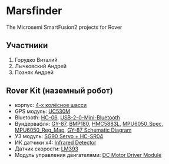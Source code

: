 # Marsfinder
The Microsemi SmartFusion2 projects for Rover

## Участники
1. Горудко Виталий
2. Лычковский Андрей
3. Позняк Андрей

## Rover Kit (наземный робот)
* корпус: [4-х колёсное шасси](http://www.aliexpress.com/item/3pcs-lot-DC-3V-5V-6V-4WD-Robot-Smart-Car-Chassis-Kits-car-with-Speed-Encoder/32390073964.html?spm=2114.01020208.3.101.PtPbYD&ws_ab_test=201556_2,201527_4_35_36_71_33_72_34_73_74_75,201409_3)
* GPS модуль: [UC530M](https://www.u-blox.com/sites/default/files/products/documents/UC530M_DataSheet_(FTX-HW-12007).pdf)
* Bluetooth: [HC-06](http://www.tec.reutlingen-university.de/uploads/media/DatenblattHC-05_BT-Modul.pdf), [USB-2-0-Mini-Bluetooth](http://www.ebay.com/itm/100m-Max-Smallest-USB-2-0-Mini-Bluetooth-V2-0-Dongle-Wireless-Adapter-Black-/271505267562?pt=LH_DefaultDomain_0&hash=item3f36f99b6a)
* Вундервафля: [GY-87](http://www.thaieasyelec.com/en/embedded-module/imu-uav/gy-87-10-dof-imu-mpu6050-hmc5883l-bmp180-detail.html), [BMP180](https://www.adafruit.com/datasheets/BST-BMP180-DS000-09.pdf), [HMC5883L](http://www51.honeywell.com/aero/common/documents/myaerospacecatalog-documents/Defense_Brochures-documents/HMC5883L_3-Axis_Digital_Compass_IC.pdf), [MPU6050_Spec](http://store.invensense.com/datasheets/invensense/MPU-6050_DataSheet_V3%204.pdf), [MPU6050_Reg_Map](https://www.olimex.com/Products/Modules/Sensors/MOD-MPU6050/resources/RM-MPU-60xxA_rev_4.pdf), [GY-87 Schematic Diagram](http://www.thaieasyelec.com/downloads/ESEN245/GY87-MS-7.jpg)
* УЗ модуль: [SG90 Servo + HC-SR04](http://www.ebay.com/itm/180-Degree-Distance-Detection-SG90-Servo-HC-SR04-Fix-Bracket-/371289458597?pt=LH_DefaultDomain_0&hash=item56729387a5)
* ИК датчики x4: [Infrared Detector](http://www.ebay.com/itm/Four-4-Channel-Infrared-Detector-Tracked-Photoelectricity-Sensor-For-Smart-Car-/301532058962?pt=LH_DefaultDomain_15&hash=item4634b61552)
* Датчик скорости: [LM393](http://www.ebay.com/itm/New-IR-Comparitor-Speed-Sensor-LM393-Module-for-Arduino-51-AVR-PIC-/291379343763?pt=LH_DefaultDomain_3&hash=item43d78ff193)
* Модуль управления двигателями: [DC Motor Driver Module](http://www.ebay.com/itm/161410326721?_trksid=p2057872.m2749.l2649&ssPageName=STRK%3AMEBIDX%3AIT)
